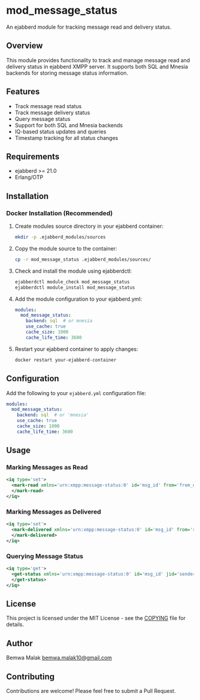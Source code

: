 # mod_message_status

An ejabberd module for tracking message read and delivery status.

## Overview

This module provides functionality to track and manage message read and delivery status in ejabberd XMPP server. It supports both SQL and Mnesia backends for storing message status information.

## Features

- Track message read status
- Track message delivery status
- Query message status
- Support for both SQL and Mnesia backends
- IQ-based status updates and queries
- Timestamp tracking for all status changes

## Requirements

- ejabberd >= 21.0
- Erlang/OTP

## Installation

### Docker Installation (Recommended)
1. Create modules source directory in your ejabberd container:
   ```bash
   mkdir -p .ejabberd_modules/sources
   ```

2. Copy the module source to the container:
   ```bash
   cp -r mod_message_status .ejabberd_modules/sources/
   ```

3. Check and install the module using ejabberdctl:
   ```bash
   ejabberdctl module_check mod_message_status
   ejabberdctl module_install mod_message_status
   ```

4. Add the module configuration to your ejabberd.yml:
   ```yaml
   modules:
     mod_message_status:
       backend: sql  # or mnesia
       use_cache: true
       cache_size: 1000
       cache_life_time: 3600
   ```

5. Restart your ejabberd container to apply changes:
   ```bash
   docker restart your-ejabberd-container
   ```

## Configuration

Add the following to your `ejabberd.yml` configuration file:

```yaml
modules:
  mod_message_status:
    backend: sql  # or 'mnesia'
    use_cache: true
    cache_size: 1000
    cache_life_time: 3600
```

## Usage

### Marking Messages as Read
```xml
<iq type='set'>
  <mark-read xmlns='urn:xmpp:message-status:0' id='msg_id' from='from_user_jid' to='to_user_jid'>
  </mark-read>
</iq>
```

### Marking Messages as Delivered
```xml
<iq type='set'>
  <mark-delivered xmlns='urn:xmpp:message-status:0' id='msg_id' from='sender_user_jid' to='to_user_jid'>
  </mark-delivered>
</iq>
```

### Querying Message Status
```xml
<iq type='get'>
  <get-status xmlns='urn:xmpp:message-status:0' id='msg_id' jid='sender_user_jid'>
  </get-status>
</iq>
```

## License

This project is licensed under the MIT License - see the [COPYING](COPYING) file for details.

## Author

Bemwa Malak <bemwa.malak10@gmail.com>

## Contributing

Contributions are welcome! Please feel free to submit a Pull Request.
